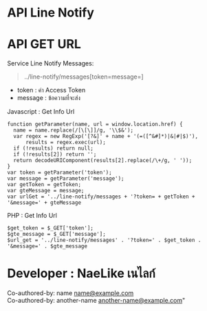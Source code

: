 # API Line Notify


# API GET URL

Service Line Notify Messages:
> ../line-notify/messages[token=message=]
- token : ค่า Access Token
- message : ข้อความที่จะส่ง


Javascript : Get Info Url
```
function getParameter(name, url = window.location.href) {
  name = name.replace(/[\[\]]/g, '\\$&');
  var regex = new RegExp('[?&]' + name + '(=([^&#]*)|&|#|$)'),
      results = regex.exec(url);
  if (!results) return null;
  if (!results[2]) return '';
  return decodeURIComponent(results[2].replace(/\+/g, ' '));
}
var token = getParameter('token');
var message = getParameter('message');
var getToken = getToken;
var gteMessage = message;
var urlGet = '../line-notify/messages + '?token= + getToken + '&message=' + gteMessage
```

PHP : Get Info Url
```
$get_token = $_GET['token'];
$gte_message = $_GET['message'];
$url_get = '../line-notify/messages' . '?token=' . $get_token . '&message=' . $gte_message
```

# Developer : NaeLike เนไลก์

Co-authored-by: name <name@example.com>
<br>
Co-authored-by: another-name <another-name@example.com>"
